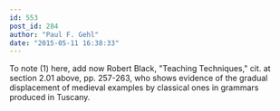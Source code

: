 ```yaml
---
id: 553
post_id: 284
author: "Paul F. Gehl"
date: "2015-05-11 16:38:33"
---
```

To note (1) here, add now Robert Black, "Teaching Techniques," cit. at section 2.01 above, pp. 257-263, who shows evidence of the gradual displacement of medieval examples by classical ones in grammars produced in Tuscany.
